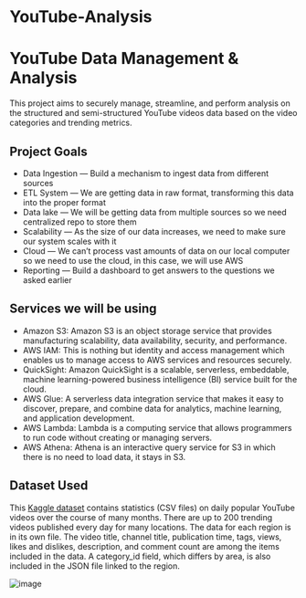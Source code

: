 # YouTube-Analysis

# YouTube Data Management & Analysis

This project aims to securely manage, streamline, and perform analysis on the structured and semi-structured YouTube videos data based on the video categories and trending metrics.

## Project Goals

- Data Ingestion — Build a mechanism to ingest data from different sources
- ETL System — We are getting data in raw format, transforming this data into the proper format
- Data lake — We will be getting data from multiple sources so we need centralized repo to store them
- Scalability — As the size of our data increases, we need to make sure our system scales with it
- Cloud — We can’t process vast amounts of data on our local computer so we need to use the cloud, in this case, we will use AWS
- Reporting — Build a dashboard to get answers to the questions we asked earlier

## Services we will be using

- Amazon S3: Amazon S3 is an object storage service that provides manufacturing scalability, data availability, security, and performance.
- AWS IAM: This is nothing but identity and access management which enables us to manage access to AWS services and resources securely.
- QuickSight: Amazon QuickSight is a scalable, serverless, embeddable, machine learning-powered business intelligence (BI) service built for the cloud.
- AWS Glue: A serverless data integration service that makes it easy to discover, prepare, and combine data for analytics, machine learning, and application development.
- AWS Lambda: Lambda is a computing service that allows programmers to run code without creating or managing servers.
- AWS Athena: Athena is an interactive query service for S3 in which there is no need to load data, it stays in S3.

## Dataset Used

This [Kaggle dataset](https://www.kaggle.com/datasets/datasnaek/youtube-new) contains statistics (CSV files) on daily popular YouTube videos over the course of many months. There are up to 200 trending videos published every day for many locations. The data for each region is in its own file. The video title, channel title, publication time, tags, views, likes and dislikes, description, and comment count are among the items included in the data. A category_id field, which differs by area, is also included in the JSON file linked to the region.


![image](https://github.com/user-attachments/assets/c416258e-4abf-42a1-8b93-5e5555127ef1)
